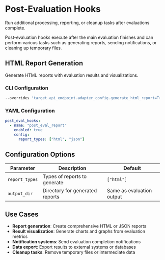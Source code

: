 # Post-Evaluation Hooks

Run additional processing, reporting, or cleanup tasks after evaluations complete.

Post-evaluation hooks execute after the main evaluation finishes and can perform various tasks such as generating reports, sending notifications, or cleaning up temporary files.

## HTML Report Generation

Generate HTML reports with evaluation results and visualizations.

### CLI Configuration
```bash
--overrides 'target.api_endpoint.adapter_config.generate_html_report=True'
```

### YAML Configuration
```yaml
post_eval_hooks:
  - name: "post_eval_report"
    enabled: true
    config:
      report_types: ["html", "json"]
```

## Configuration Options

| Parameter | Description | Default |
|-----------|-------------|---------|
| `report_types` | Types of reports to generate | `["html"]` |
| `output_dir` | Directory for generated reports | Same as evaluation output |

## Use Cases

- **Report generation**: Create comprehensive HTML or JSON reports
- **Result visualization**: Generate charts and graphs from evaluation metrics  
- **Notification systems**: Send evaluation completion notifications
- **Data export**: Export results to external systems or databases
- **Cleanup tasks**: Remove temporary files or intermediate data
